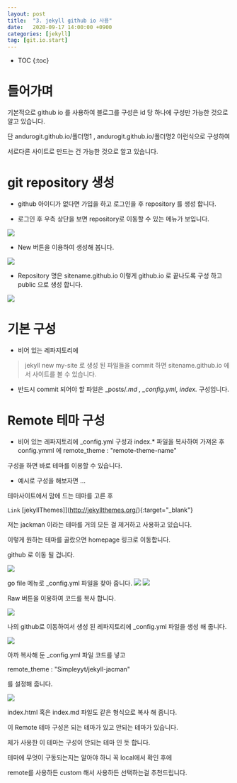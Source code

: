 ```yaml
---
layout: post
title:  "3. jekyll github io 사용"
date:   2020-09-17 14:00:00 +0900
categories: [jekyll]    
tag: [git.io.start]
---
```


* TOC
{:toc}

# 들어가며

기본적으로 github io 를 사용하여 블로그를 구성은 id 당 하나에 구성만 가능한 것으로 알고 있습니다.

단 andurogit.github.io/폴더명1 , andurogit.github.io/폴더명2 이런식으로 구성하여 

서로다른 사이트로 만드는 건 가능한 것으로 알고 있습니다.

# git repository 생성

* github 아이디가 없다면 가입을 하고 로그인을 후 repository 를 생성 합니다.
  
* 로그인 후 우측 상단을 보면 repository로 이동할 수 있는 메뉴가 보입니다.

![](/static/img/2020-09-17-14-33-29.png)

* New 버튼을 이용하여 생성해 봅니다.

![](/static/img/2020-09-17-14-33-56.png)

* Repository 명은 sitename.github.io 이렇게 github.io 로 끝나도록 구성 하고 public 으로 생성 합니다.

![](/static/img/2020-09-17-14-35-02.png)

# 기본 구성

* 비어 있는 레파지토리에 
> jekyll new my-site 
로 생성 된 파일들을 commit 하면 sitename.github.io 에서 사이트를 볼 수 있습니다.

* 반드시 commit 되어야 할 파일은 _posts/*.md , _config.yml, index.* 구성입니다.

# Remote 테마 구성

* 비어 있는 레파지토리에
_config.yml 구성과 index.* 파일을 복사하여 가져온 후 config.ymml 에 remote_theme : "remote-theme-name"

구성을 하면 바로 테마를 이용할 수 있습니다.

* 예시로 구성을 해보자면 ...

테마사이트에서 맘에 드는 테마를 고른 후

`Link` [jekyllThemes]](http://jekyllthemes.org/){:target="_blank"}

저는 jackman 이라는 테마를 거의 모든 걸 제거하고 사용하고 있습니다.

이렇게 원하는 테마를 골랐으면 homepage 링크로 이동합니다.

github 로 이동 될 겁니다.

![](/static/img/2020-09-17-14-50-51.png)

go file 메뉴로 _config.yml 파일을 찾아 줍니다.
![](/static/img/2020-09-17-14-52-24.png)
![](/static/img/2020-09-17-14-52-48.png)

Raw 버튼을 이용하여 코드를 복사 합니다.

![](/static/img/2020-09-17-14-53-15.png)

나의 github로 이동하여서 생성 된 레파지토리에 _config.yml 파일을 생성 해 줍니다.

![](/static/img/2020-09-17-14-54-15.png)

아까 복사해 둔 _config.yml 파일 코드를 넣고 

remote_theme : "Simpleyyt/jekyll-jacman"

를 설정해 줍니다.

![](2/static/img/020-09-17-14-56-39.png)

index.html 혹은 index.md 파일도 같은 형식으로 복사 해 줍니다.

이 Remote 테마 구성은 되는 테마가 있고 안되는 테마가 있습니다.

제가 사용한 이 테마는 구성이 안되는 테마 인 듯 합니다.

테마에 무엇이 구동되는지는 알아야 하니 꼭 local에서 확인 후에 

remote를 사용하든 custom 해서 사용하든 선택하는걸 추천드립니다.